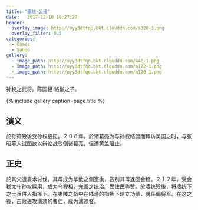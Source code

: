 ```yaml
---
title: "骆统·公绪"
date:   2017-12-10 10:27:27
header:
  overlay_image: http://oyy3dtfqo.bkt.clouddn.com/s320-1.png
  overlay_filter: 0.5
categories:
  - Games
  - Sango
gallery:
  - image_path: http://oyy3dtfqo.bkt.clouddn.com/446-1.png
  - image_path: http://oyy3dtfqo.bkt.clouddn.com/a172-1.png
  - image_path: http://oyy3dtfqo.bkt.clouddn.com/a126-1.png
---
```


孙权之武将。陈国相·骆俊之子。

{% include gallery caption=page.title %}

## 演义

於孙策殁後受孙权招揽。２０８年，於诸葛亮为与孙权结盟而拜访吴国之时，与张昭等人试图欲以辩论战驳倒诸葛亮，但遭黄盖阻止。

## 正史

於其父遭袁术讨伐，其母成为华歆之侧室後，告别其母返回会稽。２１２年，受会稽太守孙权採用，成为乌程相，完善之统治广受住民称赞。於凌统殁後，将凌统下之士兵併入指挥下。在夷陵之战中在陆逊的指挥下建立功绩，就任偏将军。在这之後，击败进攻濡须的曹仁，成为濡须督。